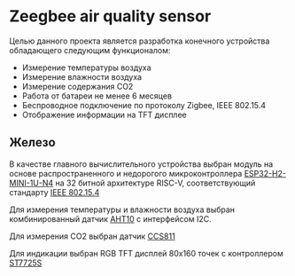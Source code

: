 # Zeegbee air quality sensor
Целью данного проекта является разработка конечного устройства обладающего следующим функционалом:
* Измерение температуры воздуха
* Измерение влажности воздуха
* Измерение содержания CO2
* Работа от батареи не менее 6 месяцев
* Беспроводное подключение по протоколу Zigbee, IEEE 802.15.4
* Отображение информации на TFT дисплее
## Железо
В качестве главного вычислительного устройства выбран модуль на основе распространенного и недорогого микроконтроллера [ESP32-H2-MINI-1U-N4](docs/esp32-h2_datasheet_en.pdf) на 32 битной архитектуре RISC-V, соответствующий стандарту [IEEE 802.15.4](docs/802.15.4-2003.pdf)

Для измерения температуры и влажности воздуха выбран комбинированный датчик [AHT10](docs/AHT10_en.pdf) с интерфейсом I2C.

Для измерения CO2 выбран датчик [CCS811](docs/CCS811_Datasheet.pdf)

Для индикации выбран RGB TFT дисплей 80x160 точек с контроллером [ST7725S](docs/ST7735S_V1.1.pdf)
